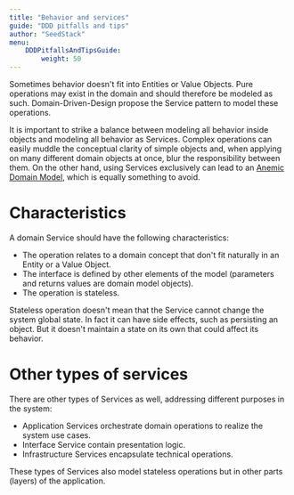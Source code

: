 ```yaml
---
title: "Behavior and services"
guide: "DDD pitfalls and tips"
author: "SeedStack"
menu:
    DDDPitfallsAndTipsGuide:
        weight: 50
---
```


Sometimes behavior doesn't fit into Entities or Value Objects. Pure operations may exist in the domain and should therefore
be modeled as such. Domain-Driven-Design propose the Service pattern to model these operations. 

It is important to strike a balance between modeling all behavior inside objects and modeling all behavior as Services. 
Complex operations can easily muddle the conceptual clarity of simple objects and, when applying on many different domain 
objects at once, blur the responsibility between them. On the other hand, using Services exclusively can lead to an 
[Anemic Domain Model](../anemic-domain-model), which is equally something to avoid.
 
# Characteristics

A domain Service should have the following characteristics:

* The operation relates to a domain concept that don't fit naturally in an Entity or a Value Object.
* The interface is defined by other elements of the model (parameters and returns values are domain model objects).
* The operation is stateless.

Stateless operation doesn't mean that the Service cannot change the system global state. In fact it can have side effects,
such as persisting an object. But it doesn't maintain a state on its own that could affect its behavior.
 
# Other types of services

There are other types of Services as well, addressing different purposes in the system:
 
* Application Services orchestrate domain operations to realize the system use cases.
* Interface Service contain presentation logic.
* Infrastructure Services encapsulate technical operations.

These types of Services also model stateless operations but in other parts (layers) of the application.



